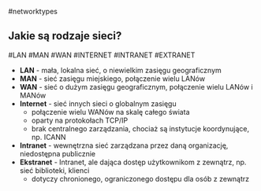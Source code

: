 #networktypes
## Jakie są rodzaje sieci?
#LAN #MAN #WAN #INTERNET #INTRANET #EXTRANET
- **LAN** - mała, lokalna sieć, o niewielkim zasięgu geograficznym
- **MAN** - sieć zasięgu miejskiego, połączenie wielu LANów
- **WAN** - sieć o dużym zasięgu geograficznym, połączenie wielu LANów i MANów
- **Internet** - sieć innych sieci o globalnym zasięgu
	- połączenie wielu WANów na skalę całego świata
	- oparty na protokołach TCP/IP
	- brak centralnego zarządzania, chociaż są instytucje koordynujące, np. ICANN
- **Intranet** - wewnętrzna sieć zarządzana przez daną organizację, niedostępna publicznie
- **Ekstranet** - Intranet, ale dająca dostęp użytkownikom z zewnątrz, np. sieć biblioteki, klienci
	- dotyczy chronionego, ograniczonego dostępu dla osób z zewnątrz